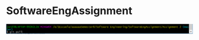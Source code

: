 # SoftwareEngAssignment


![](https://github.com/jordiahl/SoftwareEngAssignment/blob/master/gitBashPicture.PNG)
